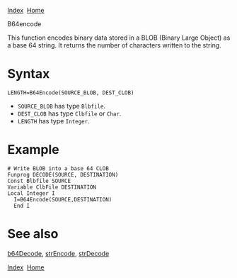 [Index](index.html)  [Home](getting-started_home.html)

B64encode

This function encodes binary data stored in a BLOB (Binary Large Object) as a base 64 string. It returns the number of characters written to the string.

# Syntax

```
LENGTH=B64Encode(SOURCE_BLOB, DEST_CLOB)
```

* `SOURCE_BLOB` has type `Blbfile`.
* `DEST_CLOB` has type `Clbfile` or `Char`.
* `LENGTH` has type `Integer`.

# Example

```
# Write BLOB into a base 64 CLOB
Funprog DECODE(SOURCE, DESTINATION)
Const Blbfile SOURCE
Variable ClbFile DESTINATION
Local Integer I
  I=B64Encode(SOURCE,DESTINATION)
  End I
```

# See also

[b64Decode](4gl_b64decode.html), [strEncode](4gl_strencode.html), [strDecode](4gl_strdecode.html)

  

[Index](index.html)  [Home](getting-started_home.html)